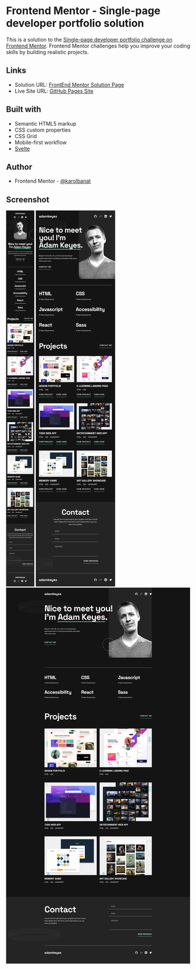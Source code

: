 # Frontend Mentor - Single-page developer portfolio solution

This is a solution to the [Single-page developer portfolio challenge on Frontend Mentor](https://www.frontendmentor.io/challenges/singlepage-developer-portfolio-bBVj2ZPi-x). Frontend Mentor challenges help you improve your coding skills by building realistic projects.

## Links

- Solution URL: [FrontEnd Mentor Solution Page](https://www.frontendmentor.io/solutions/single-page-developer-portfolio-P78KvmCAg-)
- Live Site URL: [GitHub Pages Site](https://karolbanat.github.io/fem-svelte-sp-dev-portfolio/)

## Built with

- Semantic HTML5 markup
- CSS custom properties
- CSS Grid
- Mobile-first workflow
- [Svelte](https://svelte.dev/)

## Author

- Frontend Mentor - [@karolbanat](https://www.frontendmentor.io/profile/karolbanat)

## Screenshot

![](./screenshots/screenshot-mobile.png)
![](./screenshots/screenshot-tablet.png)
![](./screenshots/screenshot-desktop.png)
